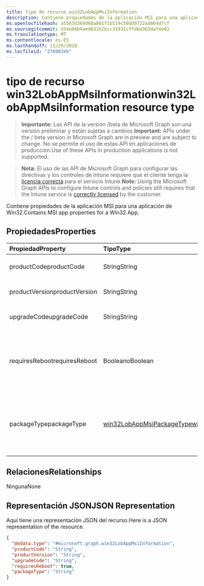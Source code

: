 ```yaml
---
title: tipo de recurso win32LobAppMsiInformation
description: Contiene propiedades de la aplicación MSI para una aplicación de Win32.
ms.openlocfilehash: a5563d369d68a881f1b519c50dd9722ad864d7cf
ms.sourcegitcommit: 334e84b4aed63162bcc31831cffd6d363dafee02
ms.translationtype: MT
ms.contentlocale: es-ES
ms.lasthandoff: 11/29/2018
ms.locfileid: "27090346"
---
```

# <a name="win32lobappmsiinformation-resource-type"></a><span data-ttu-id="7ca3e-103">tipo de recurso win32LobAppMsiInformation</span><span class="sxs-lookup"><span data-stu-id="7ca3e-103">win32LobAppMsiInformation resource type</span></span>

> <span data-ttu-id="7ca3e-104">**Importante:** Las API de la versión /beta de Microsoft Graph son una versión preliminar y están sujetas a cambios.</span><span class="sxs-lookup"><span data-stu-id="7ca3e-104">**Important:** APIs under the / beta version in Microsoft Graph are in preview and are subject to change.</span></span> <span data-ttu-id="7ca3e-105">No se permite el uso de estas API en aplicaciones de producción.</span><span class="sxs-lookup"><span data-stu-id="7ca3e-105">Use of these APIs in production applications is not supported.</span></span>

> <span data-ttu-id="7ca3e-106">**Nota:** El uso de las API de Microsoft Graph para configurar las directivas y los controles de Intune requiere que el cliente tenga la [licencia correcta](https://go.microsoft.com/fwlink/?linkid=839381) para el servicio Intune.</span><span class="sxs-lookup"><span data-stu-id="7ca3e-106">**Note:** Using the Microsoft Graph APIs to configure Intune controls and policies still requires that the Intune service is [correctly licensed](https://go.microsoft.com/fwlink/?linkid=839381) by the customer.</span></span>

<span data-ttu-id="7ca3e-107">Contiene propiedades de la aplicación MSI para una aplicación de Win32.</span><span class="sxs-lookup"><span data-stu-id="7ca3e-107">Contains MSI app properties for a Win32 App.</span></span>
## <a name="properties"></a><span data-ttu-id="7ca3e-108">Propiedades</span><span class="sxs-lookup"><span data-stu-id="7ca3e-108">Properties</span></span>
|<span data-ttu-id="7ca3e-109">Propiedad</span><span class="sxs-lookup"><span data-stu-id="7ca3e-109">Property</span></span>|<span data-ttu-id="7ca3e-110">Tipo</span><span class="sxs-lookup"><span data-stu-id="7ca3e-110">Type</span></span>|<span data-ttu-id="7ca3e-111">Descripción</span><span class="sxs-lookup"><span data-stu-id="7ca3e-111">Description</span></span>|
|:---|:---|:---|
|<span data-ttu-id="7ca3e-112">productCode</span><span class="sxs-lookup"><span data-stu-id="7ca3e-112">productCode</span></span>|<span data-ttu-id="7ca3e-113">String</span><span class="sxs-lookup"><span data-stu-id="7ca3e-113">String</span></span>|<span data-ttu-id="7ca3e-114">El código de producto MSI.</span><span class="sxs-lookup"><span data-stu-id="7ca3e-114">The MSI product code.</span></span>|
|<span data-ttu-id="7ca3e-115">productVersion</span><span class="sxs-lookup"><span data-stu-id="7ca3e-115">productVersion</span></span>|<span data-ttu-id="7ca3e-116">String</span><span class="sxs-lookup"><span data-stu-id="7ca3e-116">String</span></span>|<span data-ttu-id="7ca3e-117">La versión del producto MSI.</span><span class="sxs-lookup"><span data-stu-id="7ca3e-117">The MSI product version.</span></span>|
|<span data-ttu-id="7ca3e-118">upgradeCode</span><span class="sxs-lookup"><span data-stu-id="7ca3e-118">upgradeCode</span></span>|<span data-ttu-id="7ca3e-119">String</span><span class="sxs-lookup"><span data-stu-id="7ca3e-119">String</span></span>|<span data-ttu-id="7ca3e-120">El código de actualización MSI.</span><span class="sxs-lookup"><span data-stu-id="7ca3e-120">The MSI upgrade code.</span></span>|
|<span data-ttu-id="7ca3e-121">requiresReboot</span><span class="sxs-lookup"><span data-stu-id="7ca3e-121">requiresReboot</span></span>|<span data-ttu-id="7ca3e-122">Booleano</span><span class="sxs-lookup"><span data-stu-id="7ca3e-122">Boolean</span></span>|<span data-ttu-id="7ca3e-123">Si la aplicación MSI requiere que el equipo que reiniciar para completar la instalación.</span><span class="sxs-lookup"><span data-stu-id="7ca3e-123">Whether the MSI app requires the machine to reboot to complete installation.</span></span>|
|<span data-ttu-id="7ca3e-124">packageType</span><span class="sxs-lookup"><span data-stu-id="7ca3e-124">packageType</span></span>|[<span data-ttu-id="7ca3e-125">win32LobAppMsiPackageType</span><span class="sxs-lookup"><span data-stu-id="7ca3e-125">win32LobAppMsiPackageType</span></span>](../resources/intune-apps-win32lobappmsipackagetype.md)|<span data-ttu-id="7ca3e-126">El tipo de paquete MSI.</span><span class="sxs-lookup"><span data-stu-id="7ca3e-126">The MSI package type.</span></span> <span data-ttu-id="7ca3e-127">Los valores posibles son: `perMachine`, `perUser` y `dualPurpose`.</span><span class="sxs-lookup"><span data-stu-id="7ca3e-127">Possible values are: `perMachine`, `perUser`, `dualPurpose`.</span></span>|

## <a name="relationships"></a><span data-ttu-id="7ca3e-128">Relaciones</span><span class="sxs-lookup"><span data-stu-id="7ca3e-128">Relationships</span></span>
<span data-ttu-id="7ca3e-129">Ninguna</span><span class="sxs-lookup"><span data-stu-id="7ca3e-129">None</span></span>
## <a name="json-representation"></a><span data-ttu-id="7ca3e-130">Representación JSON</span><span class="sxs-lookup"><span data-stu-id="7ca3e-130">JSON Representation</span></span>
<span data-ttu-id="7ca3e-131">Aquí tiene una representación JSON del recurso.</span><span class="sxs-lookup"><span data-stu-id="7ca3e-131">Here is a JSON representation of the resource.</span></span>
<!-- {
  "blockType": "resource",
  "@odata.type": "microsoft.graph.win32LobAppMsiInformation"
}
-->
``` json
{
  "@odata.type": "#microsoft.graph.win32LobAppMsiInformation",
  "productCode": "String",
  "productVersion": "String",
  "upgradeCode": "String",
  "requiresReboot": true,
  "packageType": "String"
}
```






